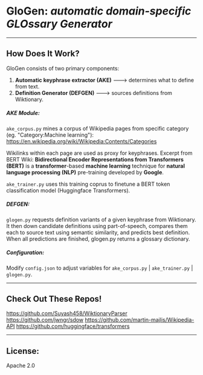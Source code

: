 # GloGen: _automatic domain-specific GLOssary Generator_

***

## How Does It Work?

GloGen consists of two primary components:
1) **Automatic keyphrase extractor (AKE)** ---> determines what to define from text.
2) **Definition Generator (DEFGEN)** ---> sources definitions from Wiktionary.  


##### AKE Module:
`ake_corpus.py` mines a corpus of Wikipedia pages from specific category (eg. "Category:Machine learning"): https://en.wikipedia.org/wiki/Wikipedia:Contents/Categories

Wikilinks within each page are used as proxy for keyphrases.
Excerpt from BERT Wiki:
**Bidirectional Encoder Representations from Transformers (BERT)** is a **transformer**-based 
**machine learning** technique for **natural language processing (NLP)** pre-training developed by **Google**.

`ake_trainer.py` uses this training coprus to finetune a BERT token classification model (Huggingface Transformers).

##### DEFGEN:
`glogen.py` requests definition variants of a given keyphrase from Wiktionary.
It then down candidate definitions using part-of-speech, compares them each to source text using semantic similarity,
and predicts best definition.
When all predictions are finished, glogen.py returns a glossary dictionary. 



##### Configuration:
Modify `config.json` to adjust variables for `ake_corpus.py` | `ake_trainer.py` | `glogen.py`.

***

## Check Out These Repos!
https://github.com/Suyash458/WiktionaryParser
https://github.com/jwngr/sdow
https://github.com/martin-majlis/Wikipedia-API
https://github.com/huggingface/transformers

***

## License:
Apache 2.0